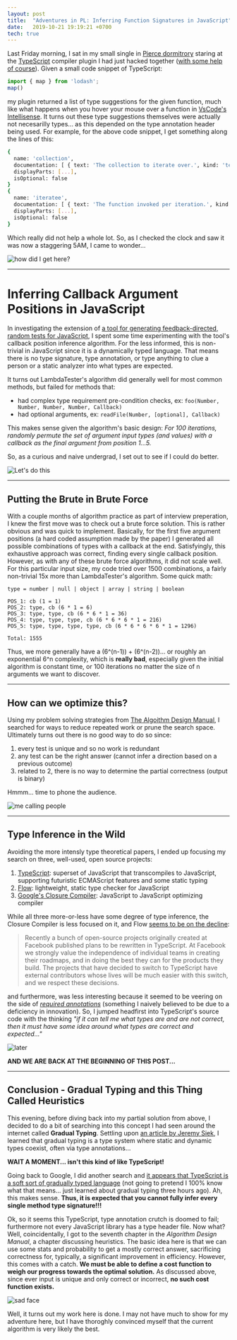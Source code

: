 ```yaml
---
layout: post
title:  "Adventures in PL: Inferring Function Signatures in JavaScript"
date:   2019-10-21 19:19:21 +0700
tech: true
---
```



Last Friday morning, I sat in my small single in [Pierce dormitrory](https://www.colby.edu/visitors/location/pierce/) staring at the [TypeScript](https://www.typescriptlang.org/) compiler plugin I had just hacked together ([with some help of course](https://github.com/yunabe/tsapi-completions/blob/a8020c20d5d2235c2443f34688d30c56eb9d5aad/src/completions.spec.ts)). Given a small code snippet of TypeScript:

```typescript
import { map } from 'lodash';
map()
```

my plugin returned a list of type suggestions for the given function, much like what happens when you hover your mouse over a function in [VsCode's Intellisense](https://code.visualstudio.com/docs/editor/intellisense). It turns out these type suggestions themselves were actually not necesarilly types... as this depended on the type annotation header being used. For example, for the above code snippet, I get something along the lines of this:

```bash
{
  name: 'collection',
  documentation: [ { text: 'The collection to iterate over.', kind: 'text' } ],
  displayParts: [...],
  isOptional: false
}
{
  name: 'iteratee',
  documentation: [ { text: 'The function invoked per iteration.', kind: 'text' } ],
  displayParts: [...],
  isOptional: false
}
```

Which really did not help a whole lot. So, as I checked the clock and saw it was now a staggering 5AM, I came to wonder...

![how did I get here?](https://media.giphy.com/media/xT5LMK1iAmnCcOcOwU/giphy.gif)

***

# Inferring Callback Argument Positions in JavaScript

In investigating the extension of [a tool for generating feedback-directed, random tests for JavaScript](http://software-lab.org/publications/oopsla2018_LambdaTester.pdf), I spent some time experimenting with the tool's callback position inference algorithm. For the less informed, this is non-trivial in JavaScript since it is a dynamically typed language. That means there is no type signature, type annotation, or type anything to clue a person or a static analyzer into what types are expected.

It turns out LambdaTester's algorithm did generally well for most common methods, but failed for methods that:
* had complex type requirement pre-condition checks, ex: `foo(Number, Number, Number, Number, Callback)`
* had optional arguments, ex: `readFile(Number, [optional], Callback)`

This makes sense given the algorithm's basic design:
*For 100 iterations, randomly permute the set of argument input types (and values) with a callback as the final argument from position 1...5.*

So, as a curious and naive undergrad, I set out to see if I could do better.

![Let's do this](https://media.giphy.com/media/CjmvTCZf2U3p09Cn0h/giphy.gif)

***

## Putting the Brute in Brute Force

With a couple months of algorithm practice as part of interview preperation, I knew the first move was to check out a brute force solution. This is rather obvious and was quick to implement. Basically, for the first five argument positions (a hard coded assumption made by the paper) I generated all possible combinations of types with a callback at the end. Satisfyingly, this exhaustive approach was correct, finding every single callback position. However, as with any of these brute force algorithms, it did not scale well. For this particular input size, my code tried over 1500 combinations, a fairly non-trivial 15x more than LambdaTester's algorithm. Some quick math:
```
type = number | null | object | array | string | boolean

POS_1: cb (1 = 1)
POS_2: type, cb (6 * 1 = 6)
POS_3: type, type, cb (6 * 6 * 1 = 36)
POS_4: type, type, type, cb (6 * 6 * 6 * 1 = 216)
POS_5: type, type, type, type, cb (6 * 6 * 6 * 6 * 1 = 1296)

Total: 1555
```

Thus, we more generally have a (6^(n-1)) + (6^(n-2))... or roughly an exponential 6^n complexity, which is **really bad**, especially given the initial algorithm is constant time, or 100 iterations no matter the size of n arguments we want to discover. 

***

## How can we optimize this?

Using my problem solving strategies from [The Algoithm Design Manual](http://algorist.com/), I searched for ways to reduce repeated work or prune the search space. Ultimately turns out there is no good way to do so since:
1. every test is unique and so no work is redundant
2. any test can be the right answer (cannot infer a direction based on a previous outcome)
3. related to 2, there is no way to determine the partial correctness (output is binary)

Hmmm... time to phone the audience.

![me calling people](https://media.giphy.com/media/xUOrwiovjeOo1qQAY8/giphy.gif)
***
## Type Inference in the Wild

Avoiding the more intensly type theoretical papers, I ended up focusing my search on three, well-used, open source projects:
1. [TypeScript](https://www.typescriptlang.org/): superset of JavaScript that transcompiles to JavaScript, supporting futuristic ECMAScript features and some static typing
2. [Flow](https://flow.org/): lightweight, static type checker for JavaScript
3. [Google's Closure Compiler](https://developers.google.com/closure/compiler): JavaScript to JavaScript optimizing compiler

While all three more-or-less have some degree of type inference, the Closure Compiler is less focused on it, and Flow [seems to be on the decline](https://medium.com/flow-type/what-the-flow-team-has-been-up-to-54239c62004f):
> Recently a bunch of open-source projects originally created at Facebook published plans to be rewritten in TypeScript. At Facebook we strongly value the independence of individual teams in creating their roadmaps, and in doing the best they can for the products they build. The projects that have decided to switch to TypeScript have external contributors whose lives will be much easier with this switch, and we respect these decisions.

and furthermore, was less interesting because it seemed to be veering on the side of [*required annotations*](https://medium.com/flow-type/asking-for-required-annotations-64d4f9c1edf8) (something I naively believed to be due to a deficiency in innovation). So, I jumped headfirst into TypeScript's source code with the thinking *"if it can tell me what types are and are not correct, then it must have some idea around what types are correct and expected..."*

![later](https://media.giphy.com/media/l4FGJPnSGn9K5wcTK/giphy.gif)

**AND WE ARE BACK AT THE BEGINNING OF THIS POST...**

***

## Conclusion - Gradual Typing and this Thing Called Heuristics

This evening, before diving back into my partial solution from above, I decided to do a bit of searching into this concept I had seen around the internet called **Gradual Typing**. Settling upon [an article by Jeremy Siek](https://wphomes.soic.indiana.edu/jsiek/what-is-gradual-typing/), I learned that gradual typing is a type system where static and dynamic types coexist, often via type annotations...

**WAIT A MOMENT... isn't this kind of like TypeScript!**

Going back to Google, I did another search and [it appears that TypeScript is a soft sort of gradually typed language](https://itnext.io/typescript-static-or-dynamic-64bceb50b93e) (not going to pretend I 100% know what that means... just learned about gradual typing three hours ago). Ah, this makes sense. **Thus, it is expected that you cannot fully infer every single method type signature!!!**

Ok, so it seems this TypeScript, type annotation crutch is doomed to fail; furthermore not every JavaScript library has a type header file. Now what? Well, coincidentally, I got to the seventh chapter in the *Algorithm Design Manual*, a chapter discussing heuristics. The basic idea here is that we can use some stats and probability to get a mostly correct answer, sacrificing correctness for, typically, a significant improvement in efficiency. However, this comes with a catch. **We must be able to define a cost function to weigh our progress towards the optimal solution.** As discussed above, since ever input is unique and only correct or incorrect, **no such cost function exists.**

![sad face](http://giphygifs.s3.amazonaws.com/media/ISOckXUybVfQ4/giphy.gif)

Well, it turns out my work here is done. I may not have much to show for my adventure here, but I have thoroghly convinced myself that the current algorithm is very likely the best.
